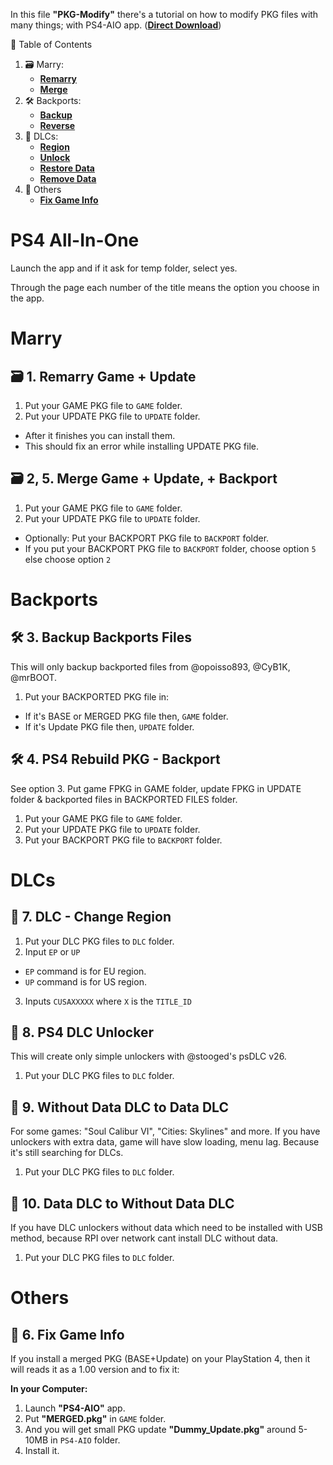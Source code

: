 In this file **"PKG-Modify"** there's a tutorial on how to modify PKG files with many things; with PS4-AIO app. (**[Direct Download](https://github.com/ZHassanQ/PS4-Guide/releases/download/Computer/PS4-AiO.v27.zip)**)

🧭 Table of Contents

1. 🗃️ Marry:
    - **[Remarry](#%EF%B8%8F-1-remarry-game--update)**
    - **[Merge](#%EF%B8%8F-2-5-merge-game--update--backport)**
2. 🛠️ Backports:
    - **[Backup](#%EF%B8%8F-3-backup-backports-files)**
    - **[Reverse](#%EF%B8%8F-4--ps4-rebuild-pkg---backport)**
3. 💊 DLCs:
    - **[Region](#-7-dlc---change-region)**
    - **[Unlock](#-8-ps4-dlc-unlocker)**
    - **[Restore Data](#-9-without-data-dlc-to-data-dlc)**
    - **[Remove Data](#-10-data-dlc-to-without-data-dlc)**
4. 🧩 Others
    - **[Fix Game Info](#-6-fix-game-info)**


# PS4 All-In-One

Launch the app and if it ask for temp folder, select yes.

Through the page each number of the title means the option you choose in the app.
# Marry
## 🗃️ 1. Remarry Game + Update

1. Put your GAME PKG file to `GAME` folder.
2. Put your UPDATE PKG file to `UPDATE` folder.
- After it finishes you can install them.
- This should fix an error while installing UPDATE PKG file.

## 🗃️ 2, 5. Merge Game + Update, + Backport 

1. Put your GAME PKG file to `GAME` folder.
2. Put your UPDATE PKG file to `UPDATE` folder.
- Optionally: Put your BACKPORT PKG file to `BACKPORT` folder.
- If you put your BACKPORT PKG file to `BACKPORT` folder, choose option `5` else choose option `2`

# Backports
## 🛠️ 3. Backup Backports Files

This will only backup backported files from @opoisso893, @CyB1K, @mrBOOT.

1. Put your BACKPORTED PKG file in:
- If it's BASE or MERGED PKG file then, `GAME` folder.
- If it's Update PKG file then, `UPDATE` folder.

## 🛠️ 4.  PS4 Rebuild PKG - Backport

See option 3. Put game FPKG in GAME folder, update FPKG in UPDATE folder & backported files in BACKPORTED FILES folder.

1. Put your GAME PKG file to `GAME` folder.
2. Put your UPDATE PKG file to `UPDATE` folder.
3. Put your BACKPORT PKG file to `BACKPORT` folder.

# DLCs
## 💊 7. DLC - Change Region 

1. Put your DLC PKG files to `DLC` folder.
2. Input `EP` or `UP`
- `EP` command is for EU region.
- `UP` command is for US region.
3. Inputs `CUSAXXXXX` where `X` is the `TITLE_ID`

 
## 💊 8. PS4 DLC Unlocker

This will create only simple unlockers with @stooged's psDLC v26.

1. Put your DLC PKG files to `DLC` folder. 

## 💊 9. Without Data DLC to Data DLC

For some games: "Soul Calibur VI", "Cities: Skylines" and more. If you have unlockers with extra data, game will have slow loading, menu lag. Because it's still searching for DLCs. 

1. Put your DLC PKG files to `DLC` folder.
 
## 💊 10. Data DLC to Without Data DLC

If you have DLC unlockers without data which need to be installed with USB method, because RPI over network cant install DLC without data.

1. Put your DLC PKG files to `DLC` folder. 


# Others
## 🧩 6. Fix Game Info

If you install a merged PKG (BASE+Update) on your PlayStation 4, then it will reads it as a 1.00 version and to fix it:

**In your Computer:**

1. Launch **"PS4-AIO"** app.
2. Put **"MERGED.pkg"** in `GAME` folder.
3. And you will get small PKG update **"Dummy_Update.pkg"** around 5-10MB in `PS4-AIO` folder.
4. Install it. 

